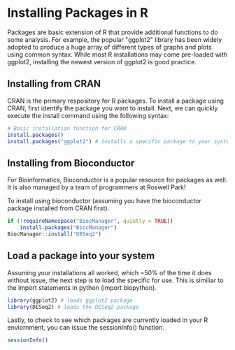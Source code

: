 # Installing Packages in R
Packages are basic extension of R that provide additional functions to do some analysis. For example, the popular "ggplot2" library
has been widely adopted to produce a huge array of different types of graphs and plots using common syntax. While most R installations
may come pre-loaded with ggplot2, installing the newest version of ggplot2 is good practice.

## Installing from CRAN
CRAN is the primary respository for R packages. To install a package using CRAN, first identify the package you want to install.
Next, we can quickly execute the install command using the following syntax:

```R
# Basic installation function for CRAN
install.packages()
install.packages("ggplot2") # installs a specific package to your system
```

## Installing from Bioconductor
For Bioinformatics, Bioconductor is a popular resource for packages as well. It is also managed by a team of programmers at Roswell Park!

To install using bioconductor (assuming you have the bioconductor package installed from CRAN first).
``` R
if (!requireNamespace("BiocManager", quietly = TRUE))
    install.packages("BiocManager")
BiocManager::install("DESeq2")
``` 

## Load a package into your system
Assuming your installations all worked, which ~50% of the time it does without issue, the next step is to load the specific for use.
This is similiar to the import statements in python (import biopython).

``` R
library(ggplot2) # loads ggplot2 package
library(DESeq2) # loads the DESeq2 package
```

Lastly, to check to see which packages are currently loaded in your R enviornment, you can issue the sessionInfo() function.

``` R
sessionInfo()
```






